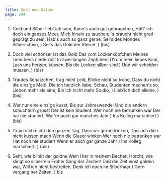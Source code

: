 ```yaml
---
title: Gold und Silber
page: 284
---  
```


1. Gold und Silber lieb' ich sehr,
Kann's auch gut gebrauchen,
Hätt' ich doch ein ganzes Meer,
Mich hinein zu tauchen;
's braucht nicht grad geprägt zu sein,
Hab's auch so ganz gerne,
Sei's des Mondes Silberschein, )
Sei's das Gold der Sterne. ) (bis)



2. Doch viel schönser ist das Gold
Das vom Lockenköpfchen
Meines Liebchens niederrollt
In zwei langen Zöpfchen!
D'rum mein liebes Kind,
Lass uns herzen, küssen,
Bis die Locken silber sind )
Und wir scheiden müssen. ) (bis)


3. Trautes Schatzchen, trag nicht Leid,
Blicke nicht so trube,
Dass du nicht die einz'ge Maid,
Die ich herzlich liebe.
Schau, Studenten machen's so,
Lieben mehr als eine;
Bin ich nicht mehr Studio, )
Lieb'ich dich alleine.    ) (bis)


4. Wer nur eine einz'ge kusst, 
Bis zur Jahreswende;
Und die andern schuchtern grusst
Der ist kein Student.
Wer noch nie betrunken war
Der hat nie studiert.
War'er auch gar manches Jahr )
Ins Kolleg marschiert        ) (bis)


5. Gram dich nicht den ganzen Tag,
Dass wir gerne trinken, 
Dass ich dich nicht kussen mach
Wenn die Glaser winken
Wer noch nie betrunken war
Hat noch nie studiert
Wenn er auch gar ganze Jahr )
Ins Kolleg marschiert.     ) (bis)


6. Seht, wie blinkt der goldne Wein
Hier in meinem Becher;
Horcht, wie klingt so silberrein
Froher Sang der Zecher!
Daß die Zeit einst golden war,
Will ich nicht bestreiten,
Denk ich noch im Silberhaar )
Gern vergang'ner Zeiten. ) bis